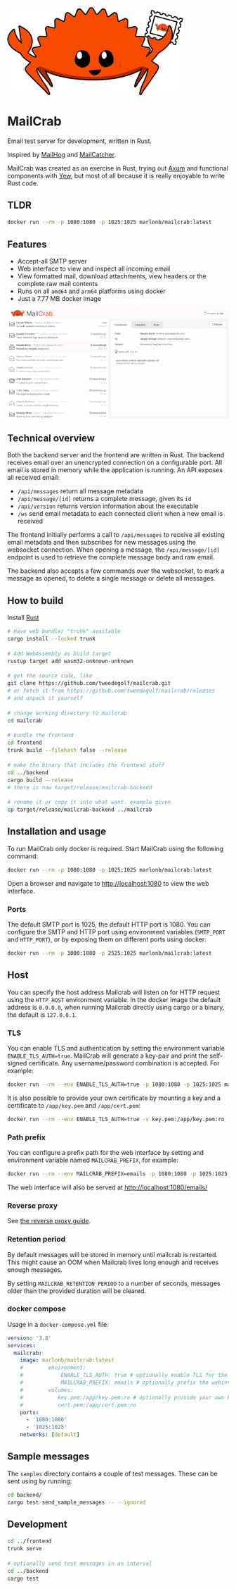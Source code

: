 <img src="https://raw.githubusercontent.com/tweedegolf/mailcrab/main/frontend/img/mailcrab.svg" width="400" alt="MailCrab logo" />

# MailCrab

Email test server for development, written in Rust.

Inspired by [MailHog](https://github.com/mailhog/MailHog) and [MailCatcher](https://mailcatcher.me/).

MailCrab was created as an exercise in Rust, trying out [Axum](https://github.com/tokio-rs/axum) and functional components with [Yew](https://yew.rs/), but most of all because it is really enjoyable to write Rust code.

## TLDR

```sh
docker run --rm -p 1080:1080 -p 1025:1025 marlonb/mailcrab:latest
```

## Features

- Accept-all SMTP server
- Web interface to view and inspect all incoming email
- View formatted mail, download attachments, view headers or the complete raw mail contents
- Runs on all `amd64` and `arm64` platforms using docker
- Just a 7.77 MB docker image

![MailCrab screenshot](https://raw.githubusercontent.com/tweedegolf/mailcrab/main/frontend/img/screen.png)

## Technical overview

Both the backend server and the frontend are written in Rust. The backend receives email over an unencrypted connection on a configurable port. All email is stored in memory while the application is running. An API exposes all received email:

- `/api/messages` return all message metadata
- `/api/message/[id]` returns a complete message, given its `id`
- `/api/version` returns version information about the executable
- `/ws` send email metadata to each connected client when a new email is received

The frontend initially performs a call to `/api/messages` to receive all existing email metadata and then subscribes for new messages using the websocket connection. When opening a message, the `/api/message/[id]` endpoint is used to retrieve the complete message body and raw email.

The backend also accepts a few commands over the websocket, to mark a message as opened, to delete a single message or delete all messages.

## How to build

Install [Rust](https://www.rust-lang.org/learn/get-started)

```sh
# Have web bundler "trunk" available
cargo install --locked trunk

# Add WebAssembly as build target
rustup target add wasm32-unknown-unknown

# get the source code, like
git clone https://github.com/tweedegolf/mailcrab.git
# or fetch it from https://github.com/tweedegolf/mailcrab/releases
# and unpack it yourself

# change working directory to mailcrab
cd mailcrab

# bundle the frontend
cd frontend
trunk build --filehash false --release

# make the binary that includes the frontend stuff
cd ../backend
cargo build --release
# there is now target/release/mailcrab-backend

# rename it or copy it into what want. example given
cp target/release/mailcrab-backend ../mailcrab
```

## Installation and usage

To run MailCrab only docker is required. Start MailCrab using the following command:

```sh
docker run --rm -p 1080:1080 -p 1025:1025 marlonb/mailcrab:latest
```

Open a browser and navigate to [http://localhost:1080](http://localhost:1080) to view the web interface.

### Ports

The default SMTP port is 1025, the default HTTP port is 1080. You can configure the SMTP and HTTP port using environment variables (`SMTP_PORT` and `HTTP_PORT`), or by exposing them on different ports using docker:

```sh
docker run --rm -p 3000:1080 -p 2525:1025 marlonb/mailcrab:latest
```
  
## Host

You can specify the host address Mailcrab will listen on for HTTP request using
the `HTTP_HOST` environment variable. In the docker image the default
address is `0.0.0.0`, when running Mailcrab directly using cargo or a binary, the default is `127.0.0.1`.

### TLS

You can enable TLS and authentication by setting the environment variable `ENABLE_TLS_AUTH=true`. MailCrab will generate a key-pair and print the self-signed certificate. Any username/password combination is accepted. For example:

```sh
docker run --rm --env ENABLE_TLS_AUTH=true -p 1080:1080 -p 1025:1025 marlonb/mailcrab:latest
```

It is also possible to provide your own certificate by mounting a key and a certificate to `/app/key.pem` and `/app/cert.pem`:

```sh
docker run --rm --env ENABLE_TLS_AUTH=true -v key.pem:/app/key.pem:ro -v cert.pem:/app/cert.pem:ro -p 1080:1080 -p 1025:1025 marlonb/mailcrab:latest
```

### Path prefix

You can configure a prefix path for the web interface by setting and environment variable named `MAILCRAB_PREFIX`, for example:

```sh
docker run --rm --env MAILCRAB_PREFIX=emails -p 1080:1080 -p 1025:1025 marlonb/mailcrab:latest
```

The web interface will also be served at [http://localhost:1080/emails/](http://localhost:1080/emails/)

### Reverse proxy

See [the reverse proxy guide](./Reverse_proxy.md).

### Retention period

By default messages will be stored in memory until mailcrab is restarted. This might cause an OOM when Mailcrab lives
long enough and receives enough messages.

By setting `MAILCRAB_RETENTION_PERIOD` to a number of seconds, messages older than the provided duration will
be cleared.

### docker compose

Usage in a `docker-compose.yml` file:

```yml
version: '3.8'
services:
  mailcrab:
    image: marlonb/mailcrab:latest
    #        environment:
    #            ENABLE_TLS_AUTH: true # optionally enable TLS for the SMTP server
    #            MAILCRAB_PREFIX: emails # optionally prefix the webinterface with a path
    #        volumes:
    #           key.pem:/app/key.pem:ro # optionally provide your own keypair for TLS, else a pair will be generated
    #           cert.pem:/app/cert.pem:ro
    ports:
      - '1080:1080'
      - '1025:1025'
    networks: [default]
```

## Sample messages

The `samples` directory contains a couple of test messages. These can be sent using by running:

```sh
cd backend/
cargo test send_sample_messages -- --ignored
```

## Development

```sh
cd ../frontend
trunk serve

# optionally send test messages in an interval
cd ../backend
cargo test
```
